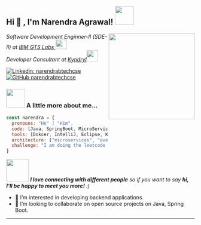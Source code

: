 <h2> Hi 👋 , I'm Narendra Agrawal! <img src="https://media.giphy.com/media/mGcNjsfWAjY5AEZNw6/giphy.gif" width="50"></h2>
<img align='right' src="https://media.giphy.com/media/102h4wsmCG2s12/giphy.gif" width="230">
<p><em>Software Development Enginner-II (SDE-II) at <a href="http://www.ibm.com">IBM GTS Labs </a><img src="https://media.giphy.com/media/l0IygV3jQxJGQxXTa/giphy.gif" width="30" height="25" ></br>Developer Consultant at <a href="https://www.kyndryl.com">Kyndryl</a><img src="https://media.giphy.com/media/WUlplcMpOCEmTGBtBW/giphy.gif" width="30"> 
</em></p>

[![Linkedin: narendrabtechcse](https://img.shields.io/badge/-narendrajavadeveloper-blue?style=flat-square&logo=Linkedin&logoColor=white&link=https://www.linkedin.com/in/narendrajavadeveloper/)](https://www.linkedin.com/in/narendrajavadeveloper/)
[![GitHub narendrabtechcse](https://img.shields.io/github/followers/narendrabtechcse?label=follow&style=social)](https://github.com/narendrabtechcse)


### <img src="https://media.giphy.com/media/VgCDAzcKvsR6OM0uWg/giphy.gif" width="50"> A little more about me...  

```javascript
const narendra = {
  pronouns: "He" | "Him",
  code: [Java, SpringBoot, MicroServices, Cloud Technologies, DS, Algos, Backend],
  tools: [Dokcer, IntelliJ, Eclipse, Kubernates, Graphana, Kibana, ELK Stack, System Design , Design patterns],
  architecture: ["microservices", "event-driven", "design system pattern"],
  challenge: "I am doing the leetcode days streak and open source project contribution these days to make the community stronger !!"
}
```

<img src="https://media.giphy.com/media/LnQjpWaON8nhr21vNW/giphy.gif" width="60"> <em><b>I love connecting with different people</b> so if you want to say <b>hi, I'll be happy to meet you more!</b> :)</em>

- 👀 I’m interested in developing backend applications.
- 💞️ I’m looking to collaborate on open source projects on Java, Spring Boot.

---

